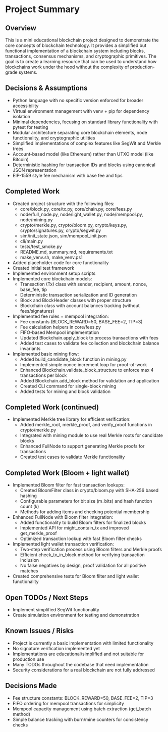 # Project Summary

## Overview
This is a mini educational blockchain project designed to demonstrate the core concepts of blockchain technology. It provides a simplified but functional implementation of a blockchain system including blocks, transactions, consensus mechanisms, and cryptographic primitives. The goal is to create a learning resource that can be used to understand how blockchains work under the hood without the complexity of production-grade systems.

## Decisions & Assumptions
- Python language with no specific version enforced for broader accessibility
- Virtual environment management with venv + pip for dependency isolation
- Minimal dependencies, focusing on standard library functionality with pytest for testing
- Modular architecture separating core blockchain elements, node functionality, and cryptographic utilities
- Simplified implementations of complex features like SegWit and Merkle trees
- Account-based model (like Ethereum) rather than UTXO model (like Bitcoin)
- Deterministic hashing for transaction IDs and blocks using canonical JSON representation
- EIP-1559 style fee mechanism with base fee and tips

## Completed Work
- Created project structure with the following files:
  - core/block.py, core/tx.py, core/chain.py, core/fees.py
  - node/full_node.py, node/light_wallet.py, node/mempool.py, node/mining.py
  - crypto/merkle.py, crypto/bloom.py, crypto/keys.py, crypto/signatures.py, crypto/segwit.py
  - sim/init_state.json, sim/mempool_init.json
  - cli/main.py
  - tests/test_smoke.py
  - README.md, summary.md, requirements.txt
  - make_venv.sh, make_venv.ps1
- Added placeholder code for core functionality
- Created initial test framework
- Implemented environment setup scripts
- Implemented core blockchain models:
  - Transaction (Tx) class with sender, recipient, amount, nonce, base_fee, tip
  - Deterministic transaction serialization and ID generation
  - Block and BlockHeader classes with proper structure
  - Blockchain class with account balances tracking (without fees/signatures)
- Implemented fee rules + mempool integration:
  - Fee constants (BLOCK_REWARD=50, BASE_FEE=2, TIP=3)
  - Fee calculation helpers in core/fees.py
  - FIFO-based Mempool implementation
  - Updated Blockchain.apply_block to process transactions with fees
  - Added test cases to validate fee collection and blockchain balance invariants
- Implemented basic mining flow:
  - Added build_candidate_block function in mining.py
  - Implemented simple nonce increment loop for proof-of-work
  - Enhanced Blockchain.validate_block_structure to enforce max 4 transactions per block
  - Added Blockchain.add_block method for validation and application
  - Created CLI command for single-block mining
  - Added tests for mining and block validation

## Completed Work (continued)
- Implemented Merkle tree library for efficient verification:
  - Added merkle_root, merkle_proof, and verify_proof functions in crypto/merkle.py
  - Integrated with mining module to use real Merkle roots for candidate blocks
  - Enhanced FullNode to support generating Merkle proofs for transactions
  - Created test cases to validate Merkle functionality

## Completed Work (Bloom + light wallet)
- Implemented Bloom filter for fast transaction lookups:
  - Created BloomFilter class in crypto/bloom.py with SHA-256 based hashing
  - Configurable parameters for bit size (m_bits) and hash function count (k)
  - Methods for adding items and checking potential membership
- Enhanced FullNode with Bloom filter integration:
  - Added functionality to build Bloom filters for finalized blocks
  - Implemented API for might_contain_tx and improved get_merkle_proof
  - Optimized transaction lookup with fast Bloom filter checks
- Implemented light wallet transaction verification:
  - Two-step verification process using Bloom filters and Merkle proofs
  - Efficient check_tx_in_block method for verifying transaction inclusion
  - No false negatives by design, proof validation for all positive matches
- Created comprehensive tests for Bloom filter and light wallet functionality

## Open TODOs / Next Steps
- Implement simplified SegWit functionality
- Create simulation environment for testing and demonstration

## Known Issues / Risks
- Project is currently a basic implementation with limited functionality
- No signature verification implemented yet
- Implementations are educational/simplified and not suitable for production use
- Many TODOs throughout the codebase that need implementation
- Security considerations for a real blockchain are not fully addressed

## Decisions Made
- Fee structure constants: BLOCK_REWARD=50, BASE_FEE=2, TIP=3
- FIFO ordering for mempool transactions for simplicity
- Mempool capacity management using batch extraction (get_batch method)
- Simple balance tracking with burn/mine counters for consistency checks

